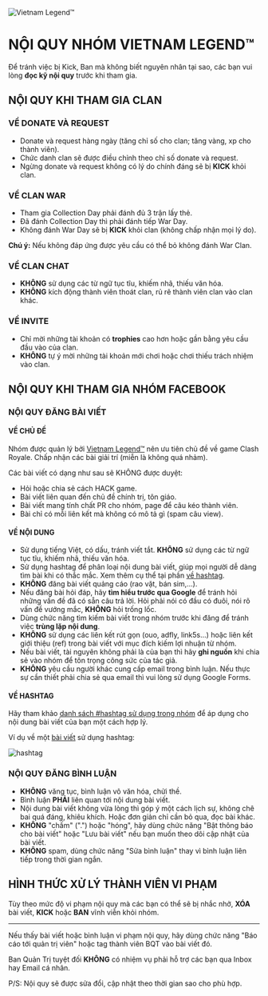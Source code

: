 ![Vietnam Legend™](https://3.bp.blozzzzzgspot.com/-ASwf6KwwdAM/Wdo7LXx0hkI/AAAAAAAAD8o/vSNWFYpVaogD65JMfwCmMOtXJOeby5SKgCLcBGAs/s1600/j2team-community-birthday.png)

# NỘI QUY NHÓM VIETNAM LEGEND™

Để tránh việc bị Kick, Ban mà không biết nguyên nhân tại sao, các bạn vui lòng **đọc kỹ nội quy** trước khi tham gia.

## NỘI QUY KHI THAM GIA CLAN

### VỀ DONATE VÀ REQUEST
- Donate và request hàng ngày (tăng chỉ số cho clan; tăng vàng, xp cho thành viên).
- Chức danh clan sẽ được điều chỉnh theo chỉ số donate và request.
- Ngừng donate và request không có lý do chính đáng sẽ bị **KICK** khỏi clan.

### VỀ CLAN WAR
- Tham gia Collection Day phải đánh đủ 3 trận lấy thẻ.
- Đã đánh Collection Day thì phải đánh tiếp War Day.
- Không đánh War Day sẽ bị **KICK** khỏi clan (không chấp nhận mọi lý do).

**Chú ý:** Nếu không đáp ứng được yêu cầu có thể bỏ không đánh War Clan.

### VỀ CLAN CHAT
- **KHÔNG** sử dụng các từ ngữ tục tĩu, khiếm nhã, thiếu văn hóa.
- **KHÔNG** kích động thành viên thoát clan, rủ rê thành viên clan vào clan khác.

### VỀ INVITE
- Chỉ mời những tài khoản có **trophies** cao hơn hoặc gần bằng yêu cầu đầu vào của clan.
- **KHÔNG** tự ý mời những tài khoản mới chơi hoặc chơi thiếu trách nhiệm vào clan.

## NỘI QUY KHI THAM GIA NHÓM FACEBOOK

### NỘI QUY ĐĂNG BÀI VIẾT

#### VỀ CHỦ ĐỀ

Nhóm được quản lý bởi [Vietnam Legend™](https://www.facebook.com/groups/vlcr2019/) nên ưu tiên chủ đề về game Clash Royale. Chấp nhận các bài giải trí (miễn là không quá nhảm).

Các bài viết có dạng như sau sẽ KHÔNG được duyệt:
- Hỏi hoặc chia sẻ cách HACK game.
- Bài viết liên quan đến chủ đề chính trị, tôn giáo.
- Bài viết mang tính chất PR cho nhóm, page để câu kéo thành viên.
- Bài chỉ có mỗi liên kết mà không có mô tả gì (spam câu view).

#### VỀ NỘI DUNG
- Sử dụng tiếng Việt, có dấu, tránh viết tắt. **KHÔNG** sử dụng các từ ngữ tục tĩu, khiếm nhã, thiếu văn hóa.
- Sử dụng hashtag để phân loại nội dung bài viết, giúp mọi người dễ dàng tìm bài khi có thắc mắc. Xem thêm cụ thể tại phần [về hashtag](hashtags.md).
- **KHÔNG** đăng bài viết quảng cáo (rao vặt, bán sim,...).
- Nếu đăng bài hỏi đáp, hãy **tìm hiểu trước qua Google** để tránh hỏi những vấn đề đã có sẵn câu trả lời. Hỏi phải nói có đầu có đuôi, nói rõ vấn đề vướng mắc, **KHÔNG** hỏi trống lốc.
- Dùng chức năng tìm kiếm bài viết trong nhóm trước khi đăng để tránh việc **trùng lặp nội dung**.
- **KHÔNG** sử dụng các liên kết rút gọn (ouo, adfly, link5s...) hoặc liên kết giới thiệu (ref) trong bài viết với mục đích kiếm lợi nhuận từ nhóm.
- Nếu bài viết, tài nguyên không phải là của bạn thì hãy **ghi nguồn** khi chia sẻ vào nhóm để tôn trọng công sức của tác giả.
- **KHÔNG** yêu cầu người khác cung cấp email trong bình luận. Nếu thực sự cần thiết phải chia sẻ qua email thì vui lòng sử dụng Google Forms.

#### VỀ HASHTAG

Hãy tham khảo [danh sách #hashtag sử dụng trong nhóm](hashtags.md) để áp dụng cho nội dung bài viết của bạn một cách hợp lý.

Ví dụ về một [bài viết](https://www.facebook.com/groups/vlcr2019/) sử dụng hashtag:

![hashtag](https://i.imgur.com/zzzqPJ1UgT.png)

### NỘI QUY ĐĂNG BÌNH LUẬN

- **KHÔNG** văng tục, bình luận vô văn hóa, chửi thề.
- Bình luận **PHẢI** liên quan tới nội dung bài viết.
- Nội dung bài viết không vừa lòng thì góp ý một cách lịch sự, không chê bai quá đáng, khiêu khích. Hoặc đơn giản chỉ cần bỏ qua, đọc bài khác.
- **KHÔNG** "chấm" (".") hoặc "hóng", hãy dùng chức năng "Bật thông báo cho bài viết" hoặc "Lưu bài viết" nếu bạn muốn theo dõi cập nhật của bài viết.
- **KHÔNG** spam, dùng chức năng "Sửa bình luận" thay vì bình luận liên tiếp trong thời gian ngắn.

## HÌNH THỨC XỬ LÝ THÀNH VIÊN VI PHẠM

Tùy theo mức độ vi phạm nội quy mà các bạn có thể sẽ bị nhắc nhở, **XÓA** bài viết, **KICK** hoặc **BAN** vĩnh viễn khỏi nhóm.

---

Nếu thấy bài viết hoặc bình luận vi phạm nội quy, hãy dùng chức năng "Báo cáo tới quản trị viên" hoặc tag thành viên BQT vào bài viết đó.

Ban Quản Trị tuyệt đối **KHÔNG** có nhiệm vụ phải hỗ trợ các bạn qua Inbox hay Email cá nhân.

P/S: Nội quy sẽ được sửa đổi, cập nhật theo thời gian sao cho phù hợp.